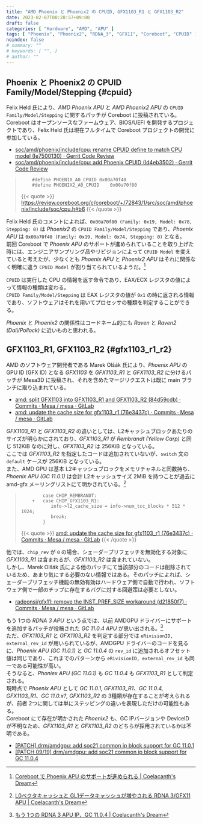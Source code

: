 ```yaml
---
title: "AMD Phoenix と Phoenix2 の CPUID, GFX1103_R1 と GFX1103_R2"
date: 2023-02-07T00:28:57+09:00
draft: false
categories: [ "Hardware", "AMD", "APU" ]
tags: [ "Phoenix", "Phoenix2", "RDNA_3", "GFX11", "Coreboot", "CPUID" ]
noindex: false
# summary: ""
# keywords: [ "", ]
# author: ""
---
```


## Phoenix と Phoenix2 の CPUID Family/Model/Stepping {#cpuid}

Felix Held 氏により、*AMD Phoenix APU* と *AMD Phoenix2 APU* の `CPUID Family/Model/Stepping` に関するパッチが Coreboot に投稿されている。  
Coreboot はオープンソースなファームウェア、BIOS/UEFI を開発するプロジェクトであり、Felix Held 氏は現在フルタイムで Coreboot プロジェクトの開発に参加している。  

 * [soc/amd/phoenix/include/cpu: rename CPUID define to match CPU model (Ie7500130) · Gerrit Code Review](https://review.coreboot.org/c/coreboot/+/72843/1)
 * [soc/amd/phoenix/include/cpu: add Phoenix CPUID (Id4eb3502) · Gerrit Code Review](https://review.coreboot.org/c/coreboot/+/72853/1/)

 >         #define PHOENIX_A0_CPUID	0x00a70f40
 >         #define PHOENIX2_A0_CPUID	0x00a70f80
 >
 > {{< quote >}} <https://review.coreboot.org/c/coreboot/+/72843/1/src/soc/amd/phoenix/include/soc/cpu.h#b6> {{< /quote >}}

Felix Held 氏のコメントによれば、`0x00a70f80 (Family: 0x19, Model: 0x78, Stepping: 0)` は *Phoenix2* の `CPUID Family/Model/Stepping` であり、*Phoenix APU* は `0x00a70f40 (Family: 0x19, Model: 0x74, Stepping: 0)` となる。  
前回 Coreboot で *Phoenix APU* のサポートが進められていることを取り上げた時には、エンジニアサンプリング品やリビジョンによって `CPUID Model` を変えていると考えたが、少なくとも *Phoenix APU* と *Phoenix2 APU* はそれに関係なく明確に違う `CPUID Model` が割り当てられているようだ。[^phx-coreboot]  

[^phx-coreboot]: [Coreboot で Phoenix APU のサポートが進められる | Coelacanth's Dream](/posts/2023/01/11/coreboot-phoenix/)

`CPUID` は実行した CPU の情報を返す命令であり、EAX/ECX レジスタの値によって情報の種類は変わる。  
`CPUID Family/Model/Stepping` は EAX レジスタの値が `0x1` の時に返される情報であり、ソフトウェアはそれを用いてプロセッサの種類を判定することができる。  

*Phoenix* と *Phoenix2* の関係性はコードネーム的にも *Raven* と *Raven2 (Dali/Pollock)* に近いものと思われる。  

## GFX1103_R1, GFX1103_R2 {#gfx1103_r1_r2}
AMD のソフトウェア開発者である Marek Olšák 氏により、*Phoenix APU* の GPU ID (GFX ID) となる *GFX1103* を *GFX1103_R1* と *GFX1103_R2* に分けるパッチが Mesa3D に投稿され、それを含めたマージリクエストは既に main ブランチに取り込まれている。  

 * [amd: split GFX1103 into GFX1103_R1 and GFX1103_R2 (84d59cdb) · Commits · Mesa / mesa · GitLab](https://gitlab.freedesktop.org/mesa/mesa/-/commit/84d59cdb5971424a4297e288b852c8cc15c46163)
 * [amd: update the cache size for gfx1103_r1 (76e3437c) · Commits · Mesa / mesa · GitLab](https://gitlab.freedesktop.org/mesa/mesa/-/commit/76e3437c1ed88bb63c64ff87654224aee4ab0091)

*GFX1103_R1* と *GFX1103_R2* の違いとしては、L2キャッシュブロックあたりのサイズが明らかにされており、*GFX1103_R1* が *Rembrandt (Yellow Carp)* と同じ 512KiB なのに対し、*GFX1103_R2* は 256KiB となっている。  
ここでは *GFX1103_R2* を指定したコードは追加されていないが、`switch` 文の `default` ケースが 256KiB となっている。  
また、AMD GPU は基本 L2キャッシュブロックをメモリチャネルと同数持ち、*Phoenix APU (GC 11.0.1)* は合計 L2キャッシュサイズ 2MiB を持つことが過去に amd-gfx メーリングリストにて明かされている。[^phx-cache]  

[^phx-cache]: [L0ベクタキャッシュと GL1データキャッシュが増やされる RDNA 3/GFX11 APU | Coelacanth's Dream](/posts/2022/09/02/gfx11-l0c-gl1c/)

 >             case CHIP_REMBRANDT:
 >         +   case CHIP_GFX1103_R1:
 >                info->l2_cache_size = info->num_tcc_blocks * 512 * 1024;
 >                break;
 >             }
 >
 > {{< quote >}} [amd: update the cache size for gfx1103_r1 (76e3437c) · Commits · Mesa / mesa · GitLab](https://gitlab.freedesktop.org/mesa/mesa/-/commit/76e3437c1ed88bb63c64ff87654224aee4ab0091) {{< /quote >}}

他では、`chip_rev` が `0` の場合、シェーダープリフェッチを無効化する対象に *GFX1103_R1* は含まれるが、*GFX1103_R2* は含まれていない。  
しかし、Marek Olšák 氏による他のパッチにて当該部分のコードは削除されているため、あまり気にする必要のない情報ではある。そのパッチによれば、シェーダープリフェッチ機能の無効有効はハードウェア側で自動で行われ、ソフトウェア側で一部のチップに存在するバグに対する回避策は必要としない。  

 * [radeonsi/gfx11: remove the INST_PREF_SIZE workaround (d21850f7) · Commits · Mesa / mesa · GitLab](https://gitlab.freedesktop.org/mesa/mesa/-/commit/d21850f7538cbf719792e74cbc78b3c638b26137)

もう 1つの *RDNA 3 APU* という点では、以前 AMDGPU ドライバーにサポートを追加するパッチが投稿された *GC 11.0.4 APU* が思い出される。[^gc_11_0_4]  
ただ、*GFX1103_R1* と *GFX1103_R2* を判定する部分では `eRivisionID, external_rev_id` が用いられているが、AMDGPU ドライバーのコードを見るに、*Phoenix APU (GC 11.0.1)* と *GC 11.0.4* の `rev_id` に追加されるオフセット値は同じであり、これまでのパターンから `eRivisionID, external_rev_id` も同一である可能性が高い。  
そうなると、*Phoniex APU (GC 11.0.1)* も *GC 11.0.4* も *GFX1103_R1* として判定される。  
現時点で *Phoenix APU* として *GC 11.0.1, GFX1103_R1*、*GC 11.0.4, GFX1103_R1*、*GC 11.0.x?, GFX1103_R2* の 3種類が存在することが考えられるが、前者 2つに関しては単にステッピングの違いを表現しただけの可能性もある。  
Coreboot にて存在が明かされた *Phoenix2* も、GC IPバージョンや DeviceID が不明なため、*GFX1103_R1* と *GFX1103_R2* のどちらが採用されているかは不明である。  

 * [[PATCH] drm/amdgpu: add soc21 common ip block support for GC 11.0.1](https://lists.freedesktop.org/archives/amd-gfx/2022-May/078678.html)
 * [[PATCH 09/19] drm/amdgpu: add soc21 common ip block support for GC 11.0.4](https://lists.freedesktop.org/archives/amd-gfx/2022-November/086816.html)

[^gc_11_0_4]: [もう 1つの RDNA 3 APU IP、GC 11.0.4 | Coelacanth's Dream](/posts/2022/11/22/rdna_3-apu-gc_11_0_4/)
